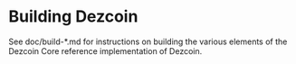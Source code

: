 Building Dezcoin
================

See doc/build-*.md for instructions on building the various
elements of the Dezcoin Core reference implementation of Dezcoin.
